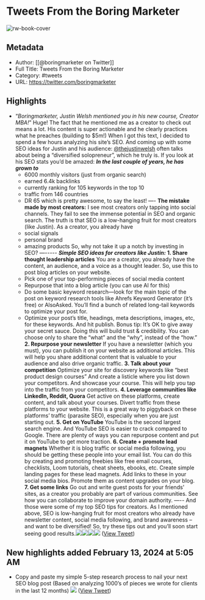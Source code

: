 # Tweets From the Boring Marketer

![rw-book-cover](https://pbs.twimg.com/profile_images/1621145524882530304/OseZT6Hr.jpg)

## Metadata
- Author: [[@boringmarketer on Twitter]]
- Full Title: Tweets From the Boring Marketer
- Category: #tweets
- URL: https://twitter.com/boringmarketer

## Highlights
- “*Boringmarketer, Justin Welsh mentioned you in his new course, Creator MBA!*”
  Huge! The fact that he mentioned me as a creator to check out means a lot.
  His content is super actionable and he clearly practices what he preaches (building to $5m!)
  When I got this text, I decided to spend a few hours analyzing his site’s SEO.
  And coming up with some SEO ideas for Justin and his audience:
  <a href="https://twitter.com/thejustinwelsh">@thejustinwelsh</a> often talks about being a “diversified solopreneur”, which he truly is.
  If you look at his SEO stats you’d be amazed:
  ***In the last couple of years, he has grown to***
  - 6000 monthly visitors (just from organic search)
  - earned 6.4k backlinks
  - currently ranking for 105 keywords in the top 10
  - traffic from 146 countries
  - DR 65
  which is pretty awesome, to say the least!
  —-
  **The mistake made by most creators:**
  I see most creators only tapping into social channels.
  They fail to see the immense potential in SEO and organic search.
  The truth is that SEO is a low-hanging fruit for most creators (like Justin).
  As a creator, you already have
  - social signals
  - personal brand
  - amazing products
  So, why not take it up a notch by investing in SEO?
  —-----
  ***Simple SEO ideas for creators like Justin:***
  **1. Share thought leadership articles**
  You are a creator, you already have the content, an audience, and a voice as a thought leader.
  So, use this to post blog articles on your website.
  - Pick one of your top-performing pieces of social media content
  - Repurpose that into a blog article (you can use AI for this)
  - Do some basic keyword research—look for the main topic of the post on keyword research tools like Ahrefs Keyword Generator (it’s free) or AlsoAsked. You’ll find a bunch of related long-tail keywords to optimize your post for.
  - Optimize your post’s title, headings, meta descriptions, images, etc, for these keywords. And hit publish.
  Bonus tip: It’s OK to give away your secret sauce. Doing this will build trust & credibility. You can choose only to share the “what” and the “why”, instead of the “how.”
  **2. Repurpose your newsletter**
  If you have a newsletter (which you must), you can publish it on your website as additional articles.
  This will help you share additional content that is valuable to your audience and also drive organic traffic.
  **3. Talk about your competition**
  Optimize your site for discovery keywords like “best product design courses”
  And create a listicle where you list down your competitors.
  And showcase your course.
  This will help you tap into the traffic from your competitors.
  **4. Leverage communities like LinkedIn, Reddit, Quora**
  Get active on these platforms, create content, and talk about your courses.
  Divert traffic from these platforms to your website.
  This is a great way to piggyback on these platforms’ traffic (parasite SEO), especially when you are just starting out.
  **5. Get on YouTube**
  YouTube is the second largest search engine.
  And YouTube SEO is easier to crack compared to Google.
  There are plenty of ways you can repurpose content and put it on YouTube to get more traction.
  **6. Create + promote lead magnets**
  Whether it is blog traffic or social media following, you should be getting these people into your email list.
  You can do this by creating and promoting freebies like free email courses, checklists, Loom tutorials, cheat sheets, ebooks, etc.
  Create simple landing pages for these lead magnets.
  Add links to these in your social media bios.
  Promote them as content upgrades on your blog.
  **7. Get some links**
  Go out and write guest posts for your friends' sites, as a creator you probably are part of various communities. 
  See how you can collaborate to improve your domain authority.
  —--
  And those were some of my top SEO tips for creators.
  As I mentioned above, SEO is low-hanging fruit for most creators who already have newsletter content, social media following, and brand awareness – and want to be diversified!
  So, try these tips out and you’ll soon start seeing good results.<img src='https://pbs.twimg.com/media/GFL5mPQXUAAjEMV.png'/><img src='https://pbs.twimg.com/media/GFL5xAYXgAAFam4.png'/><img src='https://pbs.twimg.com/media/GFL6lSJWgAAC57N.jpg'/><img src='https://pbs.twimg.com/media/GFL6ru9WQAEtyH3.jpg'/> ([View Tweet](https://twitter.com/boringmarketer/status/1752739820344881441))
## New highlights added February 13, 2024 at 5:05 AM
- Copy and paste my simple 5-step research process to nail your next SEO blog post
  (Based on analyzing 1000’s of pieces we wrote for clients in the last 12 months) 
  ![](https://pbs.twimg.com/media/GGJ3MXbasAAaAf4.jpg) ([View Tweet](https://twitter.com/boringmarketer/status/1757099188285042860))
